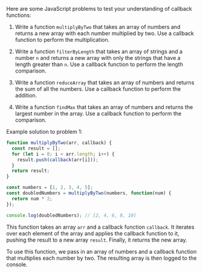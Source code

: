 Here are some JavaScript problems to test your understanding of callback functions:

1. Write a function `multiplyByTwo` that takes an array of numbers and returns a new array with each number multiplied by two. Use a callback function to perform the multiplication.

2. Write a function `filterByLength` that takes an array of strings and a number `n` and returns a new array with only the strings that have a length greater than `n`. Use a callback function to perform the length comparison.

3. Write a function `reduceArray` that takes an array of numbers and returns the sum of all the numbers. Use a callback function to perform the addition.

4. Write a function `findMax` that takes an array of numbers and returns the largest number in the array. Use a callback function to perform the comparison.

Example solution to problem 1:

```javascript
function multiplyByTwo(arr, callback) {
  const result = [];
  for (let i = 0; i < arr.length; i++) {
    result.push(callback(arr[i]));
  }
  return result;
}

const numbers = [1, 2, 3, 4, 5];
const doubledNumbers = multiplyByTwo(numbers, function(num) {
  return num * 2;
});

console.log(doubledNumbers); // [2, 4, 6, 8, 10]
```

This function takes an array `arr` and a callback function `callback`. It iterates over each element of the array and applies the callback function to it, pushing the result to a new array `result`. Finally, it returns the new array.

To use this function, we pass in an array of numbers and a callback function that multiplies each number by two. The resulting array is then logged to the console.
